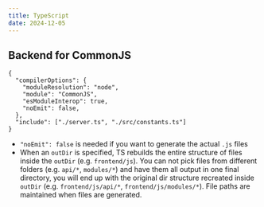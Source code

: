 ```yaml
---
title: TypeScript
date: 2024-12-05
---
```


## Backend for CommonJS

```
{
  "compilerOptions": {
    "moduleResolution": "node",
    "module": "CommonJS",
    "esModuleInterop": true,
    "noEmit": false,
  },
  "include": ["./server.ts", "./src/constants.ts"]
}
```

- `"noEmit": false` is needed if you want to generate the actual `.js` files
- When an `outDir` is specified, TS rebuilds the entire structure of files inside the `outDir` (e.g. `frontend/js`). You can not pick files from different folders (e.g. `api/*`, `modules/*`) and have them all output in one final directory, you will end up with the original dir structure recreated inside `outDir` (e.g. `frontend/js/api/*`, `frontend/js/modules/*`). File paths are maintained when files are generated.